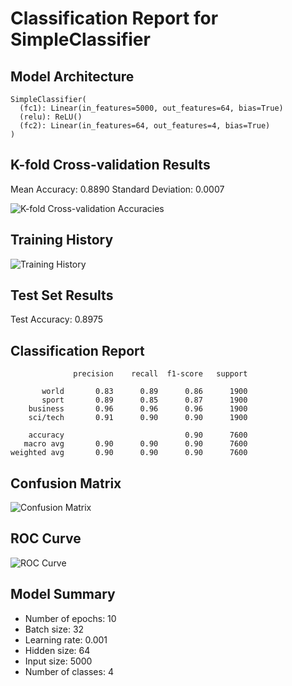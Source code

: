 # Classification Report for SimpleClassifier

## Model Architecture
```
SimpleClassifier(
  (fc1): Linear(in_features=5000, out_features=64, bias=True)
  (relu): ReLU()
  (fc2): Linear(in_features=64, out_features=4, bias=True)
)
```

## K-fold Cross-validation Results
Mean Accuracy: 0.8890
Standard Deviation: 0.0007

![K-fold Cross-validation Accuracies](images/SimpleClassifier_kfold_accuracies.png)

## Training History
![Training History](images/SimpleClassifier_training_history.png)

## Test Set Results
Test Accuracy: 0.8975

## Classification Report
```
              precision    recall  f1-score   support

       world       0.83      0.89      0.86      1900
       sport       0.89      0.85      0.87      1900
    business       0.96      0.96      0.96      1900
    sci/tech       0.91      0.90      0.90      1900

    accuracy                           0.90      7600
   macro avg       0.90      0.90      0.90      7600
weighted avg       0.90      0.90      0.90      7600
```

## Confusion Matrix
![Confusion Matrix](images/SimpleClassifier_confusion_matrix.png)

## ROC Curve
![ROC Curve](images/SimpleClassifier_roc_curve.png)

## Model Summary
- Number of epochs: 10
- Batch size: 32
- Learning rate: 0.001
- Hidden size: 64
- Input size: 5000
- Number of classes: 4
